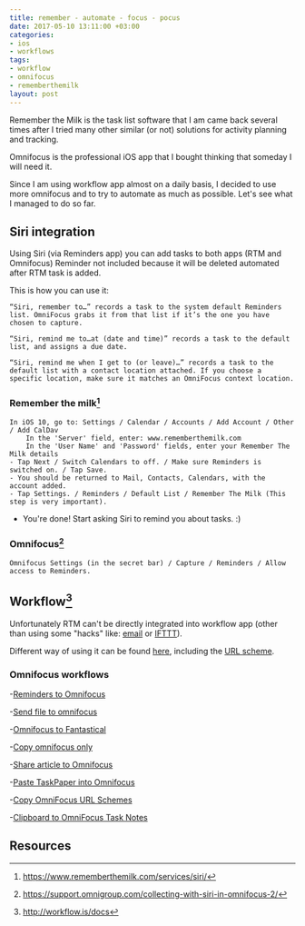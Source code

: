 ```yaml
---
title: remember - automate - focus - pocus
date: 2017-05-10 13:11:00 +03:00
categories:
- ios
- workflows
tags:
- workflow
- omnifocus
- rememberthemilk
layout: post
---
```


Remember the Milk is the task list software that I am came back several times after I tried many other similar (or not) solutions for activity planning and tracking. 

Omnifocus is the professional iOS app that I bought thinking that someday I will need it.  

Since I am using workflow app almost on a daily basis, I decided to use more omnifocus and to try to automate as much as possible. Let's see what I managed to do so far. 


## Siri integration
Using Siri (via Reminders app) you can add tasks to both apps (RTM and Omnifocus) Reminder not included because it will be deleted automated after RTM task is added. 

This is how you can use it:

	“Siri, remember to…” records a task to the system default Reminders list. OmniFocus grabs it from that list if it’s the one you have chosen to capture.

	“Siri, remind me to…at (date and time)” records a task to the default list, and assigns a due date.

	“Siri, remind me when I get to (or leave)…” records a task to the default list with a contact location attached. If you choose a specific location, make sure it matches an OmniFocus context location.

### Remember the milk[^1]
	In iOS 10, go to: Settings / Calendar / Accounts / Add Account / Other / Add CalDav
		In the 'Server' field, enter: www.rememberthemilk.com
		In the 'User Name' and 'Password' fields, enter your Remember The Milk details
	- Tap Next / Switch Calendars to off. / Make sure Reminders is switched on. / Tap Save.
	- You should be returned to Mail, Contacts, Calendars, with the account added.
	- Tap Settings. / Reminders / Default List / Remember The Milk (This step is very important).
- You're done! Start asking Siri to remind you about tasks. :)

### Omnifocus[^2]
	Omnifocus Settings (in the secret bar) / Capture / Reminders / Allow access to Reminders. 

## Workflow[^3]
Unfortunately RTM can't be directly integrated into workflow app (other than using some "hacks" like: [email](https://www.rememberthemilk.com/services/email/) or [IFTTT](https://ifttt.com/)).

Different way of using it can be found [here](http://workflow.is/docs), including the [URL scheme](http://workflow.is/docs/using-the-workflow-url-scheme).

### Omnifocus workflows

-[Reminders to Omnifocus](https://workflow.is/workflows/238374e399ae44d8b5579f33a317eccb)

-[Send file to omnifocus](https://workflow.is/workflows/ba19cd41b5d344cb98793bc6da490b46)

-[Omnifocus to Fantastical](https://workflow.is/workflows/4155520185af4763846452de77513e24)

-[Copy omnifocus only](https://workflow.is/workflows/e87d55ca974641cfbb4254c982b4ac3b)

-[Share article to Omnifocus](https://workflow.is/workflows/cb9b6e4d84a248148237c7751f31ffad)

-[Paste TaskPaper into Omnifocus](https://workflow.is/workflows/d7a565d37af84e428d81b23ac7163ec5)

-[Copy OmniFocus URL Schemes](https://workflow.is/workflows/f5ed09e10cc84a2e8a7f3e2dbc46df1e)

-[Clipboard to OmniFocus Task Notes](https://workflow.is/workflows/658cd8466fe74c2db0c57f612944fd39)


## Resources
[^1]: https://www.rememberthemilk.com/services/siri/

[^2]: https://support.omnigroup.com/collecting-with-siri-in-omnifocus-2/

[^3]: http://workflow.is/docs
